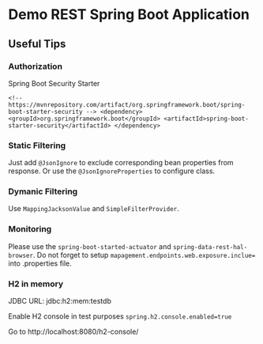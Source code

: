 # Demo REST Spring Boot Application

## Useful Tips
### Authorization
Spring Boot Security Starter

`<!-- https://mvnrepository.com/artifact/org.springframework.boot/spring-boot-starter-security -->
<dependency>
    <groupId>org.springframework.boot</groupId>
    <artifactId>spring-boot-starter-security</artifactId>
</dependency>`

### Static Filtering
Just add `@JsonIgnore` to exclude corresponding bean properties from response.
Or use the `@JsonIgnoreProperties` to configure class. 
### Dymanic Filtering
Use `MappingJacksonValue` and `SimpleFilterProvider`.

### Monitoring
Please use the `spring-boot-started-actuator` and `spring-data-rest-hal-browser`.
Do not forget to setup `mapagement.endpoints.web.exposure.inclue=` into .properties file.

### H2 in memory
JDBC URL: jdbc:h2:mem:testdb

Enable H2 console in test purposes `spring.h2.console.enabled=true`

Go to http://localhost:8080/h2-console/
